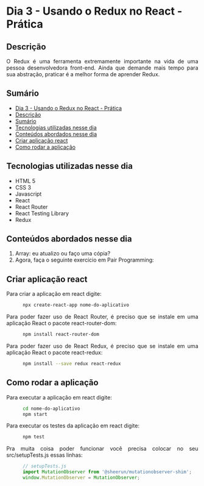 # Dia 3 - Usando o Redux no React - Prática

## Descrição
<p align="justify">
      O Redux é uma ferramenta extremamente importante na vida de uma pessoa desenvolvedora front-end. Ainda que demande mais tempo para sua abstração, praticar é a melhor forma de aprender Redux. 
</p>

## Sumário
- [Dia 3 - Usando o Redux no React - Prática](#dia-3---usando-o-redux-no-react---prática)
- [Descrição](#descrição)
- [Sumário](#sumário)
- [Tecnologias utilizadas nesse dia](#tecnologias-utilizadas-nesse-dia)
- [Conteúdos abordados nesse dia](#conteúdos-abordados-nesse-dia)
- [Criar aplicação react](#criar-aplicação-react)
- [Como rodar a aplicação](#como-rodar-a-aplicação)

## Tecnologias utilizadas nesse dia
- HTML 5
- CSS 3
- Javascript
- React
- React Router
- React Testing Library
- Redux

## Conteúdos abordados nesse dia
1. Array: eu atualizo ou faço uma cópia?
2. Agora, faça o seguinte exercício em Pair Programming:

## Criar aplicação react
<p align="justify">
      Para criar a aplicação em react digite:
</p>

```bash
      npx create-react-app nome-do-aplicativo
```
<p align="justify">
      Para poder fazer uso de React Router, é preciso que se instale em uma aplicação React o pacote react-router-dom:
</p>

```bash
      npm install react-router-dom
```

<p align="justify">
      Para poder fazer uso de React Redux, é preciso que se instale em uma aplicação React o pacote react-redux:
</p>

```bash
      npm install --save redux react-redux
```

## Como rodar a aplicação
<p align="justify">
      Para executar a aplicação em react digite:
</p>

```bash
      cd nome-do-aplicativo
      npm start
```

<p align="justify">
      Para executar os testes da aplicação em react digite:
</p>

```bash
      npm test
```

<p align="justify">
      Pra muita coisa poder funcionar você precisa colocar no seu src/setupTests.js essas linhas:
</p>

```js
      // setupTests.js
      import MutationObserver from '@sheerun/mutationobserver-shim';
      window.MutationObserver = MutationObserver;
```
